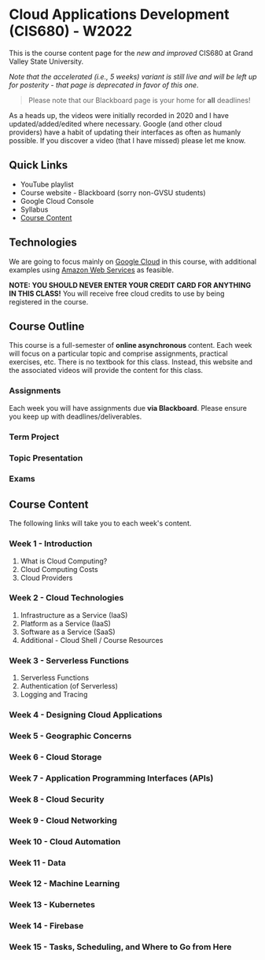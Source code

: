 # Cloud Applications Development (CIS680) - W2022

This is the course content page for the _new and improved_ CIS680 at Grand Valley State University. 

*Note that the accelerated (i.e., 5 weeks) variant is still live and will be left up for posterity - that page is deprecated in favor of this one*.

> Please note that our Blackboard page is your home for **all** deadlines! 

As a heads up, the videos were initially recorded in 2020 and I have updated/added/edited where necessary.  Google (and other cloud providers) have a habit of updating their interfaces as often as humanly possible.  If you discover a video (that I have missed) please let me know.

## Quick Links

* YouTube playlist
* Course website - Blackboard (sorry non-GVSU students)
* Google Cloud Console
* Syllabus
* [Course Content](#course-content) 

## Technologies

We are going to focus mainly on [Google Cloud](https://cloud.google.com/) in this course, with additional examples using [Amazon Web Services](https://aws.amazon.com/) as feasible.

**NOTE: YOU SHOULD NEVER ENTER YOUR CREDIT CARD FOR ANYTHING IN THIS CLASS!**  You will receive free cloud credits to use by being registered in the course.

## Course Outline

This course is a full-semester of **online asynchronous** content.  Each week will focus on a particular topic and comprise assignments, practical exercises, etc.  There is no textbook for this class.  Instead, this website and the associated videos will provide the content for this class.

### Assignments

Each week you will have assignments due **via Blackboard**.  Please ensure you keep up with deadlines/deliverables.

### Term Project


### Topic Presentation

### Exams

## Course Content

The following links will take you to each week's content.  

### Week 1 - Introduction

1. What is Cloud Computing?
2. Cloud Computing Costs
3. Cloud Providers

### Week 2 - Cloud Technologies

1. Infrastructure as a Service (IaaS)
2. Platform as a Service (IaaS)
3. Software as a Service (SaaS)
4. Additional - Cloud Shell / Course Resources

### Week 3 - Serverless Functions

1. Serverless Functions
2. Authentication (of Serverless)
3. Logging and Tracing

### Week 4 - Designing Cloud Applications



### Week 5 - Geographic Concerns

### Week 6 - Cloud Storage

### Week 7 - Application Programming Interfaces (APIs)

### Week 8 - Cloud Security

### Week 9 - Cloud Networking

### Week 10 - Cloud Automation

### Week 11 - Data

### Week 12 - Machine Learning

### Week 13 - Kubernetes

### Week 14 - Firebase

### Week 15 - Tasks, Scheduling, and Where to Go from Here